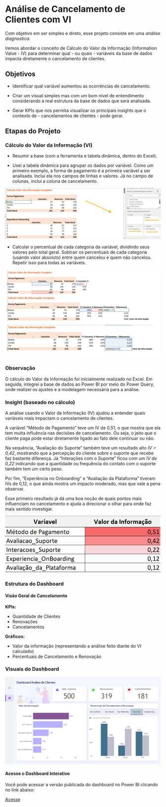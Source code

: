 # Análise de Cancelamento de Clientes com VI

Com objetivo em ser simples e direto, esse projeto consiste em uma *análise diagnostica*. 

Iremos abordar o conceito de Cálculo do Valor da Informação (Information Value - IV) para determinar qual - ou quais - variáveis da base de dados impacta diretamente o cancelamento de clientes.

## Objetivos 

- Identificar qual variável aumentou as ocorrências de cancelamento. 

- Criar um visual simples mas com um bom nível de entendimento considerando a real estrutura da base de dados que será analisada.

- Gerar KPIs que nos permita visualizar os principais insights que o contexto de - cancelamentos de clientes - pode gerar.

## Etapas do Projeto

### Cálculo do Valor da Informação (VI)

- Resumir a base (com a ferramenta e tabela dinâmica, dentro do Excel). 

- Usei a tabela dinâmica para agrupar os dados por variável. Como um primeiro exemplo, a forma de pagamento é a primeira variável a ser analisada.
Incluí ela nos campos de linhas e valores. Já no campo de colunas, incluí a coluna de cancelamento.

![VI](imagens/VI1.png)


- Calcular o percentual de cada categoria da variável, dividindo seus valores pelo total geral.
Subtrair os percentuais de cada categoria (usando valor absoluto) entre quem cancelou e quem não cancelou. Repetir isso para todas as variáveis.

![VI](imagens/VI2.png)

### Observação

O cálculo do Valor da Informação foi inicialmente realizado no Excel. Em seguida, integrei a base de dados ao Power BI por meio do Power Query, onde realizei os ajustes e a modelagem necessária para a análise.

### Insight (baseado no cálculo)

A análise usando o Valor da Informação (IV) ajudou a entender quais variáveis mais impactam o cancelamento de clientes.

A variável “Método de Pagamento” teve um IV de 0,51, o que mostra que ela tem muita influência nas decisões de cancelamento. Ou seja, o jeito que o cliente paga pode estar diretamente ligado ao fato dele continuar ou não.

Na sequência, “Avaliação do Suporte” também teve um resultado alto *IV = 0,42*, mostrando que a percepção do cliente sobre o suporte que recebe faz bastante diferença. Já “Interações com o Suporte” ficou com um *IV de 0,22* indicando que a quantidade ou frequência do contato com o suporte também tem um certo peso.

Por fim, “Experiência no Onboarding” e “Avaliação da Plataforma” tiveram IVs de 0,12, o que ainda mostra um impacto moderado, mas que vale a pena observar.

Esse primeiro resultado já dá uma boa noção de quais pontos mais influenciam no cancelamento e ajuda a direcionar o olhar para onde faz mais sentido investigar.

![VI](imagens/VI3.png)


### Estrutura do Dashboard

#### Visão Geral de Cancelamento

**KPIs:**
  - Quantidade de Clientes
  - Renovações
  - Cancelamentos
 
**Gráficos:**
  - Valor da informação (representando a análise feito diante do VI calculado)
  - Percentuais de Cancelamento e Renovação

### Visuais do Dashboard

![Dashboard](imagens/DASH1.png)

#### Acesse o Dashboard Interativo

Você pode acessar a versão publicada do dashboard no Power BI clicando no link abaixo:

[Acesse](https://app.powerbi.com/reportEmbed?reportId=53498cf1-c2e5-4546-afd1-78c91ac8d37c&autoAuth=true&ctid=659ce2b8-0714-4198-8c38-dc9b60aabb57)







